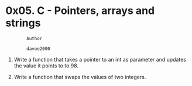 #                     0x05. C - Pointers, arrays and strings


			Author

			davoe2000

1.  Write a function that takes a pointer to an int as parameter and updates the value it points to to 98.

2.  Write a function that swaps the values of two integers.
